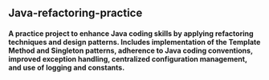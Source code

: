 ## Java-refactoring-practice
#### A practice project to enhance Java coding skills by applying refactoring techniques and design patterns. Includes implementation of the Template Method and Singleton patterns, adherence to Java coding conventions, improved exception handling, centralized configuration management, and use of logging and constants.
